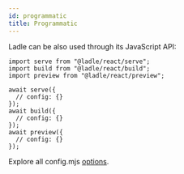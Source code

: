 ```yaml
---
id: programmatic
title: Programmatic
---
```


Ladle can be also used through its JavaScript API:

```tsx
import serve from "@ladle/react/serve";
import build from "@ladle/react/build";
import preview from "@ladle/react/preview";

await serve({
  // config: {}
});
await build({
  // config: {}
});
await preview({
  // config: {}
});
```

Explore all config.mjs [options](./config#ladleconfigmjs).
